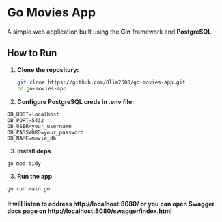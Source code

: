 # Go Movies App

A simple web application built using the **Gin** framework and **PostgreSQL**.

## How to Run

1. **Clone the repository:**

   ```bash
   git clone https://github.com/Olim2508/go-movies-app.git
   cd go-movies-app

2. **Configure PostgreSQL creds in .env file:**
```
DB_HOST=localhost
DB_PORT=5432
DB_USER=your_username
DB_PASSWORD=your_password
DB_NAME=movie_db
```
3. **Install deps**
```
go mod tidy
```

3. **Run the app**
```
go run main.go
```
#### It will listen to address http://localhost:8080/ or you can open Swagger docs page on http://localhost:8080/swagger/index.html